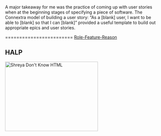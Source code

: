 A major takeaway for me was the practice of coming up with user stories when at the beginning stages of specifying a piece of software. The Connextra model of building a user story: “As a [blank] user, I want to be able to [blank] so that I can [blank]” provided a useful template to build out appropriate epics and user stories.

========================
<a href="http://guide.agilealliance.org/guide/rolefeature.html/">Role-Feature-Reason</a>

<html>
<body>

<h2>HALP</h2>
<img src="https://familysearch.org/learn/wiki/en/images/0/04/HTML.jpg" alt="Shreya Don't Know HTML" style="width:304px;height:228px">

</body>
</html>
